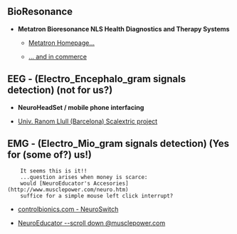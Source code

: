 ## BioResonance ##

  * __Metatron Bioresonance NLS Health Diagnostics and Therapy Systems__
  
    * [Metatron Homepage...](http://www.uk.metatron-nls.ru/main.php?id=22)
    
    * [... and in commerce](http://www.amazon.com/Advanced-Diagnostics-Metatron-Bioresonance-Medicomat-39/dp/B00WTGKU8U)

## EEG - (Electro_Encephalo_gram signals detection) (not for us?) ##

 * __NeuroHeadSet / mobile phone interfacing__
 
  *  [Univ. Ranom Llull (Barcelona) Scalextric project](http://www.lavanguardia.com/vida/20150907/54436320350/desarrollan-un-proyecto-que-permite-mover-coches-de-scalextric-con-la-mente.html)
 
## EMG - (Electro_Mio_gram signals detection) (Yes for (some of?) us!) ##
        It seems this is it!! 
        ...question arises when money is scarce:
        would [NeuroEducator's Accesories](http://www.musclepower.com/neuro.htm) 
        suffice for a simple mouse left click interrupt?  

 * [controlbionics.com - NeuroSwitch](https://www.youtube.com/watch?v=GPhTIsNM9MQ)
 
 * [NeuroEducator --scroll down @musclepower.com](http://www.musclepower.com/prodall.htm)  
